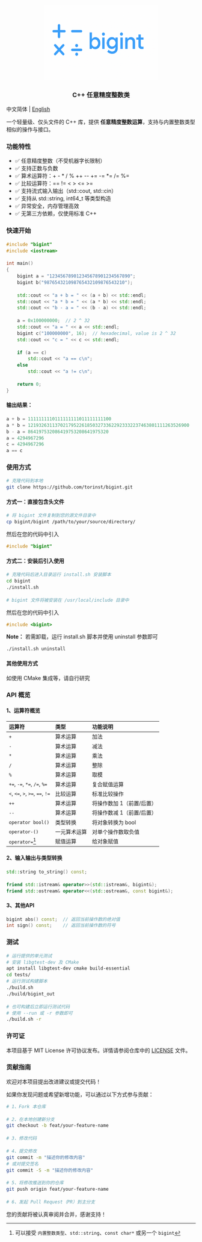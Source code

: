 <p align="center">
  <img src="logo.png" alt="bigint logo" width="300"/>
</p>
<h3 align="center">C++ 任意精度整数类</h3>

中文简体 | [English](README.md)

一个轻量级、仅头文件的 C++ 库，提供 **任意精度整数运算**，支持与内置整数类型相似的操作与接口。

### 功能特性
- ✅ 任意精度整数（不受机器字长限制）
- ✅ 支持正数与负数
- ✅ 算术运算符：+ - * / % ++ -- += -= *= /= %=
- ✅ 比较运算符：== != < > <= >=
- ✅ 支持流式输入输出（std::cout, std::cin）
- ✅ 支持从 std::string, int64_t 等类型构造
- ✅ 异常安全，内存管理高效
- ✅ 无第三方依赖，仅使用标准 C++

### 快速开始
```cpp
#include "bigint"
#include <iostream>

int main()
{
    bigint a = "123456789012345678901234567890";
    bigint b("987654321098765432109876543210");

    std::cout << "a + b = " << (a + b) << std::endl;
    std::cout << "a * b = " << (a * b) << std::endl;
    std::cout << "b - a = " << (b - a) << std::endl;

    a = 0x100000000;  // 2 ^ 32
    std::cout << "a = " << a << std::endl;
    bigint c("100000000", 16);  // hexadecimal, value is 2 ^ 32
    std::cout << "c = " << c << std::endl;

    if (a == c)
        std::cout << "a == c\n";
    else
        std::cout << "a != c\n";

    return 0;
}
```

#### 输出结果：
```cpp
a + b = 1111111110111111111011111111100
a * b = 121932631137021795226185032733622923332237463801111263526900
b - a = 864197532086419753208641975320
a = 4294967296
c = 4294967296
a == c
```

### 使用方式
```bash
# 克隆代码到本地
git clone https://github.com/torinst/bigint.git
```

#### 方式一：直接包含头文件
```bash
# 将 bigint 文件复制到您的源文件目录中
cp bigint/bigint /path/to/your/source/directory/
```

然后在您的代码中引入
```cpp
#include "bigint"
```

#### 方式二：安装后引入使用
```bash
# 克隆代码后进入目录运行 install.sh 安装脚本
cd bigint
./install.sh

# bigint 文件将被安装在 /usr/local/include 目录中
```

然后在您的代码中引入
```cpp
#include <bigint>
```

**Note：** 若需卸载，运行 install.sh 脚本并使用 uninstall 参数即可
```bash
./install.sh uninstall
```

#### 其他使用方式
如使用 CMake 集成等，请自行研究

### API 概览
#### 1、运算符概览
| 运算符 | 类型 | 功能说明 |
|:----------|:----------|:----------|
| `+` | 算术运算 | 加法 |
| `-` | 算术运算 | 减法 |
| `*` | 算术运算 | 乘法 |
| `/` | 算术运算 | 整除 |
| `%` | 算术运算 | 取模 |
| `+=`, `-=`, `*=`, `/=`, `%=` | 算术运算 | 复合赋值运算 |
| `<`, `<=`, `>`, `>=`, `==`, `!=` | 比较运算 | 标准比较操作 |
| `++` | 算术运算 | 将操作数加 1（前置/后置） |
| `--` | 算术运算 | 将操作数减 1（前置/后置） |
| `operator bool()` | 类型转换 | 将对象转换为 bool |
| `operator-()` | 一元算术运算 | 对单个操作数取负值 |
| `operator=`[^1] | 赋值运算 | 给对象赋值 |

[^1]: 可以接受 `内置整数类型`、`std::string`、`const char*` 或另一个 `bigint`

#### 2、输入输出与类型转换
```cpp
std::string to_string() const;

friend std::istream& operator>>(std::istream&, bigint&);
friend std::ostream& operator<<(std::ostream&, const bigint&);
```

#### 3、其他API
```cpp
bigint abs() const;  // 返回当前操作数的绝对值
int sign() const;    // 返回当前操作数的符号
```

### 测试
```bash
# 运行提供的单元测试
# 安装 libgtest-dev 及 CMake
apt install libgtest-dev cmake build-essential
cd tests/
# 运行测试构建脚本
./build.sh
./build/bigint_out

# 也可构建后立即运行测试代码
# 使用 --run 或 -r 参数即可
./build.sh -r
```

### 许可证
本项目基于 MIT License 许可协议发布。详情请参阅仓库中的 [LICENSE](LICENSE) 文件。

### 贡献指南
欢迎对本项目提出改进建议或提交代码！

如果你发现问题或希望新增功能，可以通过以下方式参与贡献：
```bash
# 1、Fork 本仓库

# 2、在本地创建新分支
git checkout -b feat/your-feature-name

# 3、修改代码

# 4、提交修改
git commit -m "描述你的修改内容"
# 或对提交签名
git commit -S -m "描述你的修改内容"

# 5、将修改推送到你的仓库
git push origin feat/your-feature-name

# 6、发起 Pull Request（PR）到主分支
```
您的贡献将被认真审阅并合并，感谢支持！
